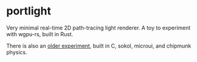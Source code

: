 portlight
====

Very minimal real-time 2D path-tracing light renderer. A toy to experiment with wgpu-rs, built in Rust.

There is also an [older experiment](https://github.com/jpochyla/portlight-c), built in C, sokol, microui, and chipmunk physics.
